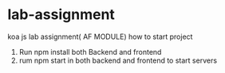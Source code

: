 ﻿# lab-assignment  


koa js lab assignment( AF MODULE)
how to start project 

 1. Run npm install both Backend and frontend 
 2. rum npm start in both backend and frontend to start servers 
